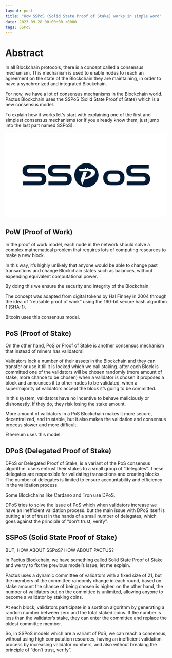 ```yaml
---
layout: post
title: "How SSPoS (Solid State Proof of Stake) works in simple word"
date: 2023-09-28 00:00:00 +0000
tags: SSPoS
---
```


# Abstract

In all Blockchain protocols, there is a concept called a consensus mechanism.
This mechanism is used to enable nodes to reach an agreement on the state of the Blockchain they are maintaining, in order to have a synchronized and integrated Blockchain.

For now, we have a lot of consensus mechanisms in the Blockchain world. 
Pactus Blockchain uses the SSPoS (Solid State Proof of State) which is a new consensus model.

To explain how it works let's start with explaining one of the first and simplest 
consensus mechanisms (or if you already know them, just jump into the last part named SSPoS).

![Solid State Proof of Stake](/blog/images/2023-09-28-how-sspos-works-in-simple-word/SSPoS.png)

## PoW (Proof of Work)

In the proof of work model, each node in the network should solve a complex mathematical
problem that requires lots of computing resources to make a new block.

In this way, it’s highly unlikely that anyone would be able to change
past transactions and change Blockchain states such as balances,
without expending equivalent computational power.

By doing this we ensure the security and integrity of the Blockchain.

The concept was adapted from digital tokens by Hal Finney in 2004
through the idea of “reusable proof of work” using the 160-bit secure hash algorithm 1 (SHA-1).

Bitcoin uses this consensus model.

## PoS (Proof of Stake)

On the other hand, PoS or Proof of Stake is another consensus mechanism that instead of miners has validators!

Validators lock a number of their assets in the Blockchain and they can transfer or use it
till it is locked which we call staking. after each Block is committed one of the validators will be chosen randomly (more amount of stake, more chance to be chosen) when a validator is chosen it proposes a block and announces it to other nodes to be validated, when a supermajority of validators accept the block it’s going to be committed.

In this system, validators have no incentive to behave maliciously or dishonestly.
If they do, they risk losing the stake amount.

More amount of validators in a PoS Blockchain makes it more secure, 
decentralized, and trustable, but it also makes the validation and consensus process slower and more difficult.

Ethereum uses this model.

## DPoS (Delegated Proof of Stake)

DPoS or Delegated Proof of Stake, is a variant of the PoS consensus algorithm.
users entrust their stakes to a small group of “delegates”. These delegates are responsible for validating transactions and creating blocks. The number of delegates is limited to ensure accountability and efficiency in the validation process.

Some Blockchains like Cardano and Tron use DPoS.

DPoS tries to solve the issue of PoS which when validators increase we have an inefficient validation process. but the main issue with DPoS itself is putting a lot of trust in the hands of a small number of delegates,
which goes against the principle of “don’t trust, verify”.

## SSPoS (Solid State Proof of Stake)

BUT, HOW ABOUT SSPoS? HOW ABOUT PACTUS?

In Pactus Blockchain, we have something called Solid State Proof of Stake
and we try to fix the previous model’s issue, let me explain.

Pactus uses a dynamic committee of validators with a fixed size of 21,
but the members of the committee randomly change in each round, based on stake amount the chance of being chosen is higher. on the other hand, the number of validators out on the committee is unlimited, allowing anyone to become a validator by staking coins.

At each block, validators participate in a sortition algorithm by generating a random number
between zero and the total staked coins. If the number is less than the validator’s stake, they can enter the committee and replace the oldest committee member.

So, in SSPoS models which are a variant of PoS, we can reach a consensus,
without using high computation resources, having an inefficient validation process by increasing validator numbers, and also without breaking the principle of “don’t trust, verify”.
